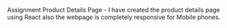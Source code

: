 Assignment Product Details Page - I have created the product details page using React also the webpage is completely responsive for Mobile phones.
